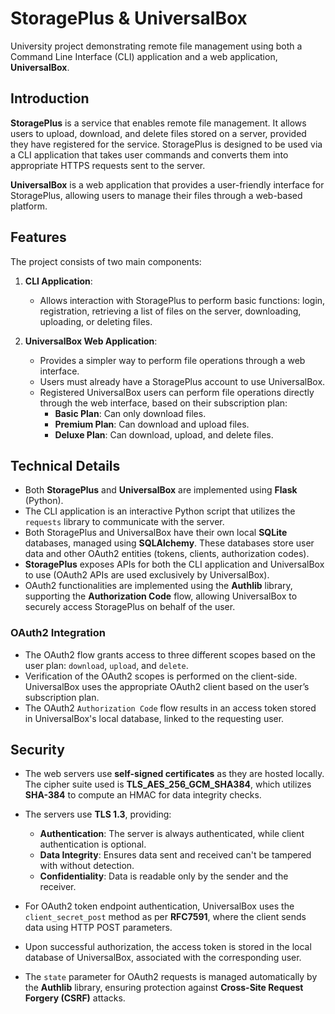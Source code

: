 # StoragePlus & UniversalBox

University project demonstrating remote file management using both a Command Line Interface (CLI) application and a web application, **UniversalBox**.

## Introduction

**StoragePlus** is a service that enables remote file management. It allows users to upload, download, and delete files stored on a server, provided they have registered for the service. StoragePlus is designed to be used via a CLI application that takes user commands and converts them into appropriate HTTPS requests sent to the server.

**UniversalBox** is a web application that provides a user-friendly interface for StoragePlus, allowing users to manage their files through a web-based platform.

## Features

The project consists of two main components:

1. **CLI Application**: 
   - Allows interaction with StoragePlus to perform basic functions: login, registration, retrieving a list of files on the server, downloading, uploading, or deleting files.
  
2. **UniversalBox Web Application**:
   - Provides a simpler way to perform file operations through a web interface.
   - Users must already have a StoragePlus account to use UniversalBox.
   - Registered UniversalBox users can perform file operations directly through the web interface, based on their subscription plan:
     - **Basic Plan**: Can only download files.
     - **Premium Plan**: Can download and upload files.
     - **Deluxe Plan**: Can download, upload, and delete files.

## Technical Details

- Both **StoragePlus** and **UniversalBox** are implemented using **Flask** (Python).
- The CLI application is an interactive Python script that utilizes the `requests` library to communicate with the server.
- Both StoragePlus and UniversalBox have their own local **SQLite** databases, managed using **SQLAlchemy**. These databases store user data and other OAuth2 entities (tokens, clients, authorization codes).
- **StoragePlus** exposes APIs for both the CLI application and UniversalBox to use (OAuth2 APIs are used exclusively by UniversalBox).
- OAuth2 functionalities are implemented using the **Authlib** library, supporting the **Authorization Code** flow, allowing UniversalBox to securely access StoragePlus on behalf of the user.

### OAuth2 Integration

- The OAuth2 flow grants access to three different scopes based on the user plan: `download`, `upload`, and `delete`.
- Verification of the OAuth2 scopes is performed on the client-side. UniversalBox uses the appropriate OAuth2 client based on the user’s subscription plan.
- The OAuth2 `Authorization Code` flow results in an access token stored in UniversalBox's local database, linked to the requesting user.

## Security

- The web servers use **self-signed certificates** as they are hosted locally. The cipher suite used is **TLS_AES_256_GCM_SHA384**, which utilizes **SHA-384** to compute an HMAC for data integrity checks.
- The servers use **TLS 1.3**, providing:
  - **Authentication**: The server is always authenticated, while client authentication is optional.
  - **Data Integrity**: Ensures data sent and received can't be tampered with without detection.
  - **Confidentiality**: Data is readable only by the sender and the receiver.

- For OAuth2 token endpoint authentication, UniversalBox uses the `client_secret_post` method as per **RFC7591**, where the client sends data using HTTP POST parameters.
- Upon successful authorization, the access token is stored in the local database of UniversalBox, associated with the corresponding user.
- The `state` parameter for OAuth2 requests is managed automatically by the **Authlib** library, ensuring protection against **Cross-Site Request Forgery (CSRF)** attacks.

